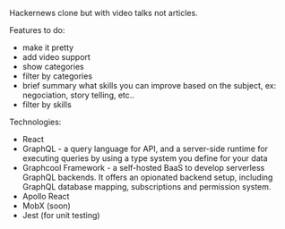 Hackernews clone but with video talks not articles.

Features to do:
- make it pretty
- add video support
- show categories
- filter by categories
- brief summary what skills you can improve based on the subject, ex: negociation, story telling, etc..
- filter by skills

Technologies:
- React
- GraphQL - a query language for API, and a server-side runtime for executing queries by using a type system you define for your data
- Graphcool Framework - a self-hosted BaaS to develop serverless GraphQL backends. It offers an opionated backend setup, including GraphQL database mapping, subscriptions and permission system.
- Apollo React 
- MobX (soon)
- Jest (for unit testing)
